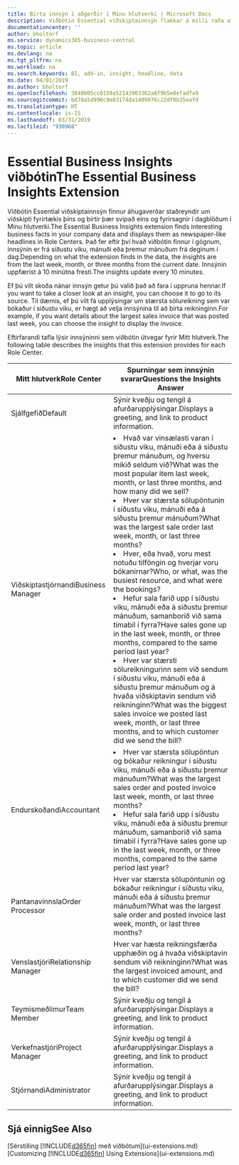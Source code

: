 ```yaml
---
title: Birta innsýn í aðgerðir í Mínu hlutverki | Microsoft Docs
description: Viðbótin Essential viðskiptainnsýn flakkar á milli raða af viðskiptainnsýn í Mínu hlutverki.
documentationcenter: ''
author: bholtorf
ms.service: dynamics365-business-central
ms.topic: article
ms.devlang: na
ms.tgt_pltfrm: na
ms.workload: na
ms.search.keywords: BI, add-in, insight, headline, data
ms.date: 04/01/2019
ms.author: bholtorf
ms.openlocfilehash: 3848005cc0159a52143903362a8f9b5e0efadfa9
ms.sourcegitcommit: bd78a5d990c9e83174da1409076c22df8b35eafd
ms.translationtype: HT
ms.contentlocale: is-IS
ms.lasthandoff: 03/31/2019
ms.locfileid: "930968"
---
```

# <a name="the-essential-business-insights-extension"></a><span data-ttu-id="66052-103">Essential Business Insights viðbótin</span><span class="sxs-lookup"><span data-stu-id="66052-103">The Essential Business Insights Extension</span></span>
<span data-ttu-id="66052-104">Viðbótin Essential viðskiptainnsýn finnur áhugaverðar staðreyndir um viðskipti fyrirtækis þíns og birtir þær svipað eins og fyrirsagnir í dagblöðum í Mínu hlutverki.</span><span class="sxs-lookup"><span data-stu-id="66052-104">The Essential Business Insights extension finds interesting business facts in your company data and displays them as newspaper-like headlines in Role Centers.</span></span> <span data-ttu-id="66052-105">Það fer eftir því hvað viðbótin finnur í gögnum, innsýnin er frá síðustu viku, mánuði eða þremur mánuðum frá deginum í dag.</span><span class="sxs-lookup"><span data-stu-id="66052-105">Depending on what the extension finds in the data, the insights are from the last week, month, or three months from the current date.</span></span> <span data-ttu-id="66052-106">Innsýnin uppfærist á 10 mínútna fresti.</span><span class="sxs-lookup"><span data-stu-id="66052-106">The insights update every 10 minutes.</span></span>  

<span data-ttu-id="66052-107">Ef þú vilt skoða nánar innsýn getur þú valið það að fara í uppruna hennar.</span><span class="sxs-lookup"><span data-stu-id="66052-107">If you want to take a closer look at an insight, you can choose it to go to its source.</span></span> <span data-ttu-id="66052-108">Til dæmis, ef þú vilt fá upplýsingar um stærsta sölureikning sem var bókaður í síðustu viku, er hægt að velja innsýnina til að birta reikninginn.</span><span class="sxs-lookup"><span data-stu-id="66052-108">For example, if you want details about the largest sales invoice that was posted last week, you can choose the insight to display the invoice.</span></span>

<span data-ttu-id="66052-109">Eftirfarandi tafla lýsir innsýninni sem viðbótin útvegar fyrir Mitt hlutverk.</span><span class="sxs-lookup"><span data-stu-id="66052-109">The following table describes the insights that this extension provides for each Role Center.</span></span>

|<span data-ttu-id="66052-110">Mitt hlutverk</span><span class="sxs-lookup"><span data-stu-id="66052-110">Role Center</span></span>|<span data-ttu-id="66052-111">Spurningar sem innsýnin svarar</span><span class="sxs-lookup"><span data-stu-id="66052-111">Questions the Insights Answer</span></span>|
|----|-----|
|<span data-ttu-id="66052-112">Sjálfgefið</span><span class="sxs-lookup"><span data-stu-id="66052-112">Default</span></span>|<span data-ttu-id="66052-113">Sýnir kveðju og tengil á afurðarupplýsingar.</span><span class="sxs-lookup"><span data-stu-id="66052-113">Displays a greeting, and link to product information.</span></span>|
|<span data-ttu-id="66052-114">Viðskiptastjórnandi</span><span class="sxs-lookup"><span data-stu-id="66052-114">Business Manager</span></span>|<li> <span data-ttu-id="66052-115">Hvað var vinsælasti varan í síðustu viku, mánuði eða á síðustu þremur mánuðum, og hversu mikið seldum við?</span><span class="sxs-lookup"><span data-stu-id="66052-115">What was the most popular item last week, month, or last three months, and how many did we sell?</span></span><br><li> <span data-ttu-id="66052-116">Hver var stærsta sölupöntunin í síðustu viku, mánuði eða á síðustu þremur mánuðum?</span><span class="sxs-lookup"><span data-stu-id="66052-116">What was the largest sale order last week, month, or last three months?</span></span><br><li> <span data-ttu-id="66052-117">Hver, eða hvað, voru mest notuðu tilföngin og hverjar voru bókanirnar?</span><span class="sxs-lookup"><span data-stu-id="66052-117">Who, or what, was the busiest resource, and what were the bookings?</span></span><br><li> <span data-ttu-id="66052-118">Hefur sala farið upp í síðustu viku, mánuði eða á síðustu þremur mánuðum, samanborið við sama tímabil í fyrra?</span><span class="sxs-lookup"><span data-stu-id="66052-118">Have sales gone up in the last week, month, or three months, compared to the same period last year?</span></span><br><li> <span data-ttu-id="66052-119">Hver var stærsti sölureikningurinn sem við sendum í síðustu viku, mánuði eða á síðustu þremur mánuðum og á hvaða viðskiptavin sendum við reikninginn?</span><span class="sxs-lookup"><span data-stu-id="66052-119">What was the biggest sales invoice we posted last week, month, or last three months, and to which customer did we send the bill?</span></span></li> |
|<span data-ttu-id="66052-120">Endurskoðandi</span><span class="sxs-lookup"><span data-stu-id="66052-120">Accountant</span></span>|<li> <span data-ttu-id="66052-121">Hver var stærsta sölupöntun og bókaður reikningur í síðustu viku, mánuði eða á síðustu þremur mánuðum?</span><span class="sxs-lookup"><span data-stu-id="66052-121">What was the largest sales order and posted invoice last week, month, or last three months?</span></span><br><li> <span data-ttu-id="66052-122">Hefur sala farið upp í síðustu viku, mánuði eða á síðustu þremur mánuðum, samanborið við sama tímabil í fyrra?</span><span class="sxs-lookup"><span data-stu-id="66052-122">Have sales gone up in the last week, month, or three months, compared to the same period last year?</span></span> |
|<span data-ttu-id="66052-123">Pantanavinnsla</span><span class="sxs-lookup"><span data-stu-id="66052-123">Order Processor</span></span>| <span data-ttu-id="66052-124">Hver var stærsta sölupöntunin og bókaður reikningur í síðustu viku, mánuði eða á síðustu þremur mánuðum?</span><span class="sxs-lookup"><span data-stu-id="66052-124">What was the largest sale order and posted invoice last week, month, or last three months?</span></span>|
|<span data-ttu-id="66052-125">Venslastjóri</span><span class="sxs-lookup"><span data-stu-id="66052-125">Relationship Manager</span></span>| <span data-ttu-id="66052-126">Hver var hæsta reikningsfærða upphæðin og á hvaða viðskiptavin sendum við reikninginn?</span><span class="sxs-lookup"><span data-stu-id="66052-126">What was the largest invoiced amount, and to which customer did we send the bill?</span></span>|
|<span data-ttu-id="66052-127">Teymismeðlimur</span><span class="sxs-lookup"><span data-stu-id="66052-127">Team Member</span></span>| <span data-ttu-id="66052-128">Sýnir kveðju og tengil á afurðarupplýsingar.</span><span class="sxs-lookup"><span data-stu-id="66052-128">Displays a greeting, and link to product information.</span></span>|
|<span data-ttu-id="66052-129">Verkefnastjóri</span><span class="sxs-lookup"><span data-stu-id="66052-129">Project Manager</span></span>| <span data-ttu-id="66052-130">Sýnir kveðju og tengil á afurðarupplýsingar.</span><span class="sxs-lookup"><span data-stu-id="66052-130">Displays a greeting, and link to product information.</span></span>|
|<span data-ttu-id="66052-131">Stjórnandi</span><span class="sxs-lookup"><span data-stu-id="66052-131">Administrator</span></span>| <span data-ttu-id="66052-132">Sýnir kveðju og tengil á afurðarupplýsingar.</span><span class="sxs-lookup"><span data-stu-id="66052-132">Displays a greeting, and link to product information.</span></span>|

## <a name="see-also"></a><span data-ttu-id="66052-133">Sjá einnig</span><span class="sxs-lookup"><span data-stu-id="66052-133">See Also</span></span>
<span data-ttu-id="66052-134">[Sérstilling [!INCLUDE[d365fin](includes/d365fin_md.md)] með viðbótum](ui-extensions.md)</span><span class="sxs-lookup"><span data-stu-id="66052-134">[Customizing [!INCLUDE[d365fin](includes/d365fin_md.md)] Using Extensions](ui-extensions.md)</span></span>
